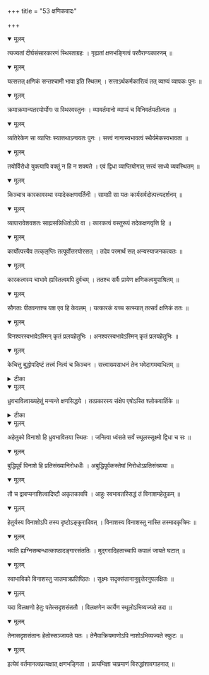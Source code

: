 +++
title = "53 क्षणिकवादः"

+++


<details open><summary>मूलम्</summary>

त्यज्यतां दीर्घसंसारकारणं स्थिरताग्रहः । गृह्यतां क्षणभङ्गित्वं परवैराग्यकारणम् ॥
</details>



<details open><summary>मूलम्</summary>

यत्सत्तत् क्षणिकं सन्तश्चामी भावा इति स्थितम् । सत्ताऽर्थकर्मकारित्वं तत् व्याप्यं व्यापकः पुनः ॥
</details>



<details open><summary>मूलम्</summary>

क्रमाक्रमान्यतरयोर्योगः स स्थिरवस्तुनः । व्यावर्तमानो व्याप्यं च विनिवर्तयतीत्यतः ॥
</details>



<details open><summary>मूलम्</summary>

व्यतिरेकेण सा व्याप्तिः स्यात्तथाऽन्वयतः पुनः । सत्त्वं नानास्वभावत्वं स्थैर्यमेकस्वभावता ॥
</details>



<details open><summary>मूलम्</summary>

तयोर्विरोधो युक्त्यापि वक्तुं न हि न शक्यते । एवं द्विधा व्याप्तियोगात् सत्त्वं साध्ये व्यवस्थितम् ॥
</details>



<details open><summary>मूलम्</summary>

किञ्चात्र कारकावस्था स्यादेकक्षणवर्तिनी । सामग्री सा यतः कार्यसर्वदोत्पत्त्यदर्शनम् ॥
</details>



<details open><summary>मूलम्</summary>

व्यापारावेशवशतः साह्यसन्निधितोऽपि वा । कारकत्वं वस्तुरूपं तदेकक्षणवृत्ति हि ॥
</details>



<details open><summary>मूलम्</summary>

कार्योत्पत्त्यैव तत्क्ऌप्तिः तत्पूर्वोत्तरयोरसत् । तदेव परमार्थं सत् अन्यस्याजनकत्वतः ॥
</details>



<details open><summary>मूलम्</summary>

कारकत्वस्य चाभावे ह्यस्तित्वमपि दुर्वचम् । ततश्च सर्वैः प्रायेण क्षणिकत्वमुपाश्रितम् ॥
</details>



<details open><summary>मूलम्</summary>

सौगताः पीतवन्तश्च यश एव हि केवलम् । यत्कारकं यच्च सत्स्यात् तत्सर्वं क्षणिकं ततः ॥
</details>



<details open><summary>मूलम्</summary>

विनश्वरस्वभावेऽस्मिन् कृतं प्रलयहेतुभिः । अनश्वरस्वभावेऽस्मिन् कृतं प्रलयहेतुभिः ॥
</details>



<details open><summary>मूलम्</summary>

केचित्तु बुद्धोपदिष्टं तत्त्वं नित्यं च किञ्चन । सत्त्वाख्यसाधनं तेन भवेदागमबाधितम् ॥
</details>



<details><summary>टीका</summary>

न्या. सि.[1 परि.]
</details>



<details open><summary>मूलम्</summary>

ध्रुवभावित्वाख्यहेतुं मन्यन्ते क्षणसिद्धये । तत्प्रकारस्य संक्षेप एषोऽस्ति श्लोकवार्तिके ॥
</details>



<details><summary>टीका</summary>

श्लोक.[735]
</details>



<details open><summary>मूलम्</summary>

अहेतुको विनाशो हि ध्रुवभावितया स्थितः । जनित्वा ध्वंसते सर्वं स्थूलस्सूक्ष्मो द्विधा च सः ॥
</details>



<details open><summary>मूलम्</summary>

बुद्धिपूर्वं विनाशे हि प्रतिसंख्यानिरोधधीः । अबुद्धिपूर्वकस्तेषां निरोधोऽप्रतिसंख्यया ॥
</details>



<details open><summary>मूलम्</summary>

तौ च द्वावप्यनाशित्वादिष्टौ अकृतकावपि । आहुः स्वभावतस्सिद्धं तं विनाशमहेतुकम् ॥
</details>



<details open><summary>मूलम्</summary>

हेतुर्यस्य विनाशोऽपि तस्य दृष्टोऽङ्कुरादिवत् । विनाशस्य विनाशस्तु नास्ति तस्मादकृत्रिमः ॥
</details>



<details open><summary>मूलम्</summary>

भवति ह्यग्निसम्बन्धात्काष्ठादङ्गारसंततिः । मुद्गरादिहताच्चापि कपालं जायते घटात् ॥
</details>



<details open><summary>मूलम्</summary>

स्वाभाविको विनाशस्तु जातमात्रप्रतिष्ठितः । सूक्ष्मः सदृक्संतानानुवृत्तेरनुपलक्षितः ॥
</details>



<details open><summary>मूलम्</summary>

यदा विलक्षणो हेतुः पतेत्सदृशसंततौ । विलक्षणेन कार्येण स्थूलोऽभिव्यज्यते तदा ॥
</details>



<details open><summary>मूलम्</summary>

तेनासदृशसंतानः हेतोस्सञ्जायते यतः । तेनैवाक्रियमाणोऽपि नाशोऽभिव्यज्यते स्फुटः ॥
</details>



<details open><summary>मूलम्</summary>

इत्येवं वर्तमानत्वप्रत्यक्षात् क्षणभङ्गिता । प्रत्यभिज्ञा चाप्रमाणं विरुद्धांशावगाहनात् ॥
</details>

